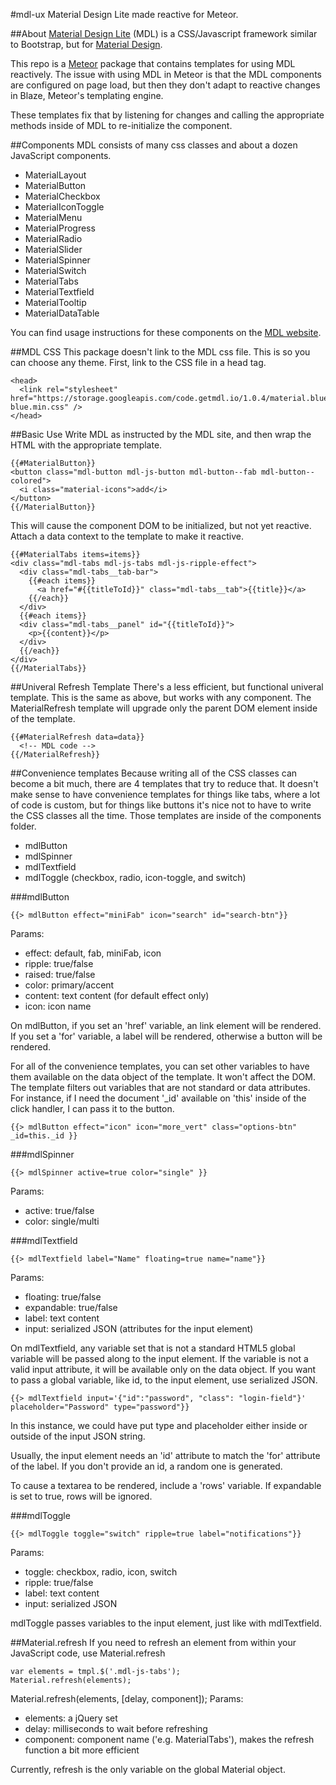 #mdl-ux
Material Design Lite made reactive for Meteor.

##About
[Material Design Lite](http://www.getmdl.io/index.html) (MDL) is a CSS/Javascript framework similar to Bootstrap, but for [Material Design](https://www.google.com/design/spec/material-design/introduction.html).

This repo is a [Meteor](https://www.meteor.com/) package that contains templates for using MDL reactively.  The issue with using MDL in Meteor is that the MDL components are configured on page load, but then they don't adapt to reactive changes in Blaze, Meteor's templating engine.

These templates fix that by listening for changes and calling the appropriate methods inside of MDL to re-initialize the component.

##Components
MDL consists of many css classes and about a dozen JavaScript components.
* MaterialLayout
* MaterialButton
* MaterialCheckbox
* MaterialIconToggle
* MaterialMenu
* MaterialProgress
* MaterialRadio
* MaterialSlider
* MaterialSpinner
* MaterialSwitch
* MaterialTabs
* MaterialTextfield
* MaterialTooltip
* MaterialDataTable

You can find usage instructions for these components on the [MDL website](http://www.getmdl.io/index.html).

##MDL CSS
This package doesn't link to the MDL css file.  This is so you can choose any theme.  First, link to the CSS file in a head tag.
```
<head>
  <link rel="stylesheet" href="https://storage.googleapis.com/code.getmdl.io/1.0.4/material.blue_grey-blue.min.css" />
</head>
```


##Basic Use
Write MDL as instructed by the MDL site, and then wrap the HTML with the appropriate template.

```
{{#MaterialButton}}
<button class="mdl-button mdl-js-button mdl-button--fab mdl-button--colored">
  <i class="material-icons">add</i>
</button>
{{/MaterialButton}}
```

This will cause the component DOM to be initialized, but not yet reactive.
Attach a data context to the template to make it reactive.

```
{{#MaterialTabs items=items}}
<div class="mdl-tabs mdl-js-tabs mdl-js-ripple-effect">
  <div class="mdl-tabs__tab-bar">
    {{#each items}}
      <a href="#{{titleToId}}" class="mdl-tabs__tab">{{title}}</a>
    {{/each}}
  </div>
  {{#each items}}
  <div class="mdl-tabs__panel" id="{{titleToId}}">
    <p>{{content}}</p>
  </div>
  {{/each}}
</div>
{{/MaterialTabs}}
```

##Univeral Refresh Template
There's a less efficient, but functional univeral template.  This is the same as above, but works with any component.
The MaterialRefresh template will upgrade only the parent DOM element inside of the template.

```
{{#MaterialRefresh data=data}}
  <!-- MDL code -->
{{/MaterialRefresh}}
```

##Convenience templates
Because writing all of the CSS classes can become a bit much, there are 4 templates that try to reduce that.
It doesn't make sense to have convenience templates for things like tabs, where a lot of code is custom, but for things like buttons
it's nice not to have to write the CSS classes all the time.  Those templates are inside of the components folder.
* mdlButton
* mdlSpinner
* mdlTextfield
* mdlToggle (checkbox, radio, icon-toggle, and switch)


###mdlButton
```
{{> mdlButton effect="miniFab" icon="search" id="search-btn"}}
```
Params:
* effect:  default, fab, miniFab, icon
* ripple: true/false
* raised: true/false
* color: primary/accent
* content: text content (for default effect only)
* icon: icon name

On mdlButton, if you set an 'href' variable, an link element will be rendered.  If you set a 'for' variable, a label will be rendered, otherwise a button will be rendered.

For all of the convenience templates, you can set other variables to have them available on the data object of the template.  It won't affect the DOM.  The template filters out variables that are not standard or data attributes.  For instance, if I need the document '_id' available on 'this' inside of the click handler, I can pass it to the button.
```
{{> mdlButton effect="icon" icon="more_vert" class="options-btn" _id=this._id }}
```


###mdlSpinner
```
{{> mdlSpinner active=true color="single" }}
```
Params:
* active: true/false
* color: single/multi


###mdlTextfield
```
{{> mdlTextfield label="Name" floating=true name="name"}}
```
Params:
* floating: true/false
* expandable: true/false
* label: text content
* input: serialized JSON (attributes for the input element)

On mdlTextfield, any variable set that is not a standard HTML5 global variable will be passed along to the input element.  If the variable is not a valid input attribute, it will be available only on the data object.  If you want to pass a global variable, like id, to the input element, use serialized JSON.

```
{{> mdlTextfield input='{"id":"password", "class": "login-field"}' placeholder="Password" type="password"}}
```
In this instance, we could have put type and placeholder either inside or outside of the input JSON string.

Usually, the input element needs an 'id' attribute to match the 'for' attribute of the label.  If you don't provide an id, a random one is generated.

To cause a textarea to be rendered, include a 'rows' variable.  If expandable is set to true, rows will be ignored.


###mdlToggle
```
{{> mdlToggle toggle="switch" ripple=true label="notifications"}}
```
Params:
* toggle: checkbox, radio, icon, switch
* ripple: true/false
* label: text content
* input: serialized JSON

mdlToggle passes variables to the input element, just like with mdlTextfield.


##Material.refresh
If you need to refresh an element from within your JavaScript code, use Material.refresh
```
var elements = tmpl.$('.mdl-js-tabs');
Material.refresh(elements);
```
Material.refresh(elements, [delay, component]);
Params:
* elements: a jQuery set
* delay: milliseconds to wait before refreshing
* component: component name ('e.g. MaterialTabs'), makes the refresh function a bit more efficient

Currently, refresh is the only variable on the global Material object.